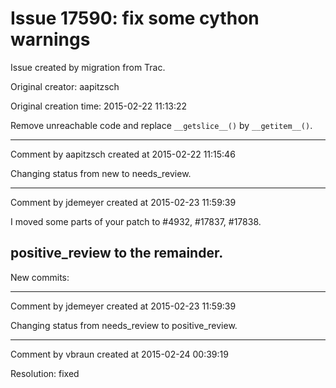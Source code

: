 # Issue 17590: fix some cython warnings

Issue created by migration from Trac.

Original creator: aapitzsch

Original creation time: 2015-02-22 11:13:22

Remove unreachable code and replace `__getslice__()` by `__getitem__()`.


---

Comment by aapitzsch created at 2015-02-22 11:15:46

Changing status from new to needs_review.


---

Comment by jdemeyer created at 2015-02-23 11:59:39

I moved some parts of your patch to #4932, #17837, #17838.

positive_review to the remainder.
----
New commits:


---

Comment by jdemeyer created at 2015-02-23 11:59:39

Changing status from needs_review to positive_review.


---

Comment by vbraun created at 2015-02-24 00:39:19

Resolution: fixed
